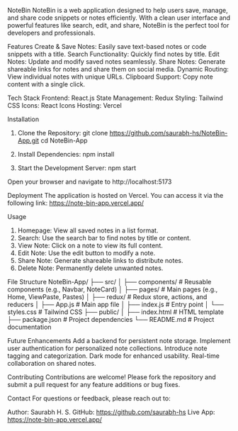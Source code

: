 NoteBin
NoteBin is a web application designed to help users save, manage, and share code snippets or notes efficiently. With a clean user interface and powerful features like search, edit, and share, NoteBin is the perfect tool for developers and professionals.

Features
Create & Save Notes: Easily save text-based notes or code snippets with a title.
Search Functionality: Quickly find notes by title.
Edit Notes: Update and modify saved notes seamlessly.
Share Notes: Generate shareable links for notes and share them on social media.
Dynamic Routing: View individual notes with unique URLs.
Clipboard Support: Copy note content with a single click.

Tech Stack
Frontend: React.js
State Management: Redux
Styling: Tailwind CSS
Icons: React Icons
Hosting: Vercel

Installation
1. Clone the Repository:
git clone https://github.com/saurabh-hs/NoteBin-App.git
cd NoteBin-App

2. Install Dependencies:
npm install

3. Start the Development Server:
npm start

Open your browser and navigate to http://localhost:5173

Deployment
The application is hosted on Vercel. You can access it via the following link:
https://note-bin-app.vercel.app/

Usage
1. Homepage: View all saved notes in a list format.
2. Search: Use the search bar to find notes by title or content.
3. View Note: Click on a note to view its full content.
4. Edit Note: Use the edit button to modify a note.
5. Share Note: Generate shareable links to distribute notes.
6. Delete Note: Permanently delete unwanted notes.

File Structure
NoteBin-App/
├── src/
│   ├── components/      # Reusable components (e.g., Navbar, NoteCard)
│   ├── pages/           # Main pages (e.g., Home, ViewPaste, Pastes)
│   ├── redux/           # Redux store, actions, and reducers
│   ├── App.js           # Main app file
│   ├── index.js         # Entry point
│   └── styles.css       # Tailwind CSS
├── public/
│   ├── index.html       # HTML template
├── package.json         # Project dependencies
└── README.md            # Project documentation

Future Enhancements
Add a backend for persistent note storage.
Implement user authentication for personalized note collections.
Introduce note tagging and categorization.
Dark mode for enhanced usability.
Real-time collaboration on shared notes.

Contributing
Contributions are welcome! Please fork the repository and submit a pull request for any feature additions or bug fixes.

Contact
For questions or feedback, please reach out to:

Author: Saurabh H. S.
GitHub: https://github.com/saurabh-hs
Live App: https://note-bin-app.vercel.app/
